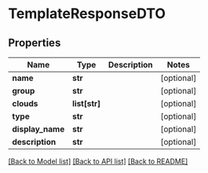 # TemplateResponseDTO

## Properties
Name | Type | Description | Notes
------------ | ------------- | ------------- | -------------
**name** | **str** |  | [optional] 
**group** | **str** |  | [optional] 
**clouds** | **list[str]** |  | [optional] 
**type** | **str** |  | [optional] 
**display_name** | **str** |  | [optional] 
**description** | **str** |  | [optional] 

[[Back to Model list]](../README.md#documentation-for-models) [[Back to API list]](../README.md#documentation-for-api-endpoints) [[Back to README]](../README.md)

